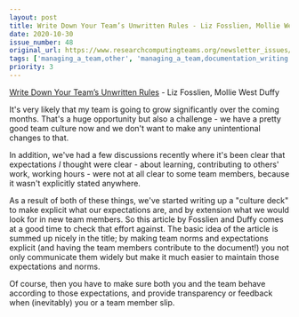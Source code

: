 ```yaml
---
layout: post
title: Write Down Your Team’s Unwritten Rules - Liz Fosslien, Mollie West Duffy
date: 2020-10-30
issue_number: 48
original_url: https://www.researchcomputingteams.org/newsletter_issues/0048
tags: ['managing_a_team,other', 'managing_a_team,documentation_writing']
priority: 3
---
```


<!-- markdownlint-disable MD033 -->
<!-- markdownlint-disable MD041 -->
<!-- markdownlint-disable MD049 -->

[Write Down Your Team’s Unwritten Rules](https://hbr.org/2020/10/write-down-your-teams-unwritten-rules) - Liz Fosslien, Mollie West Duffy

It's very likely that my team is going to grow significantly over the coming months. That's a huge opportunity but also a challenge - we have a pretty good team culture now and we don't want to make any unintentional changes to that.

In addition, we've had a few discussions recently where it's been clear that expectations *I* thought were clear - about learning, contributing to others' work, working hours - were not at all clear to some team members, because it wasn't explicitly stated anywhere.

As a result of both of these things, we've started writing up a "culture deck" to make explicit what our expectations are, and by extension what we would look for in new team members. So this article by Fosslien and Duffy comes at a good time to check that effort against. The basic idea of the article is summed up nicely in the title; by making team norms and expectations explicit (and having the team members contribute to the document!) you not only communicate them widely but make it much easier to maintain those expectations and norms.

Of course, then you have to make sure both you and the team behave according to those expectations, and provide transparency or feedback when (inevitably) you or a team member slip.
